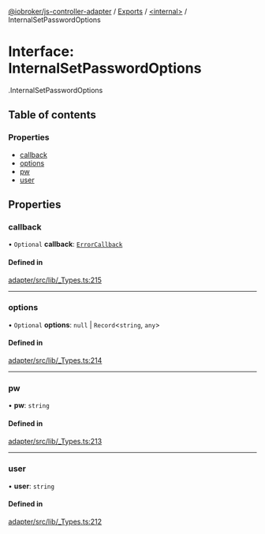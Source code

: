 [@iobroker/js-controller-adapter](../README.md) / [Exports](../modules.md) / [<internal\>](../modules/internal_.md) / InternalSetPasswordOptions

# Interface: InternalSetPasswordOptions

[<internal>](../modules/internal_.md).InternalSetPasswordOptions

## Table of contents

### Properties

- [callback](internal_.InternalSetPasswordOptions.md#callback)
- [options](internal_.InternalSetPasswordOptions.md#options)
- [pw](internal_.InternalSetPasswordOptions.md#pw)
- [user](internal_.InternalSetPasswordOptions.md#user)

## Properties

### callback

• `Optional` **callback**: [`ErrorCallback`](../modules/internal_.md#errorcallback)

#### Defined in

[adapter/src/lib/_Types.ts:215](https://github.com/ioBroker/ioBroker.js-controller/blob/58a732de/packages/adapter/src/lib/_Types.ts#L215)

___

### options

• `Optional` **options**: ``null`` \| `Record`<`string`, `any`\>

#### Defined in

[adapter/src/lib/_Types.ts:214](https://github.com/ioBroker/ioBroker.js-controller/blob/58a732de/packages/adapter/src/lib/_Types.ts#L214)

___

### pw

• **pw**: `string`

#### Defined in

[adapter/src/lib/_Types.ts:213](https://github.com/ioBroker/ioBroker.js-controller/blob/58a732de/packages/adapter/src/lib/_Types.ts#L213)

___

### user

• **user**: `string`

#### Defined in

[adapter/src/lib/_Types.ts:212](https://github.com/ioBroker/ioBroker.js-controller/blob/58a732de/packages/adapter/src/lib/_Types.ts#L212)

